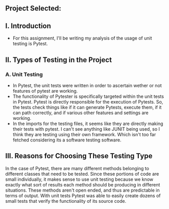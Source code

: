 ## Project Selected: <Enter project name>

## I. Introduction
- For this assignment, I'll be writing my analysis of the usage of unit testing is Pytest. 

## II. Types of Testing in the Project
### A. Unit Testing
- In Pytest, the unit tests were written in order to ascertain wether or not features of pytest are working. 
- The functionality of Pytester is specifically targeted within the unit tests in Pytest. Pytest is directly responsible for the execution of Pytests. So, the tests check things like if it can generate Pytests, execute them, if it can path correctly, and if various other features and settings are working. 
- In the imports for the testing files, it seems like they are directly making their tests with pytest. I can't see anything like JUNIT being used, so I think they are testing using their own framework. Which isn't too far fetched considering its a software testing software.


## III. Reasons for Choosing These Testing Type
In the case of Pytest, there are many different methods belonging to different classes that need to be tested. Since these portions of code are small individually, it makes sense to use unit testing because we know exactly what sort of results each method should be producing in different situations. These methods aren't open ended, and thus are predictable in terms of output. With unit tests Pytest was able to easily create dozens of small tests that verify the functionality of its source code. 
